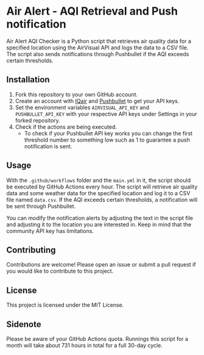 
# Air Alert - AQI Retrieval and Push notification

Air Alert AQI Checker is a Python script that retrieves air quality data for a specified location using the AirVisual API and logs the data to a CSV file. The script also sends notifications through Pushbullet if the AQI exceeds certain thresholds.

## Installation

1. Fork this repository to your own GitHub account.
2. Create an account with [IQair](https://www.iqair.com/us/commercial-air-quality-monitors/api) and [Pushbullet](https://www.pushbullet.com/) to get your API keys.
3. Set the environment variables `AIRVISUAL_API_KEY` and `PUSHBULLET_API_KEY` with your respective API keys under Settings in your forked repository.
4. Check if the actions are being executed.
   - To check if your Pushbullet API key works you can change the first threshold number to something low such as 1 to guarantee a push notification is sent.
   
## Usage

With the `.github/workflows` folder and the `main.yml` in it, the script should be executed by GitHub Actions every hour. The script will retrieve air quality data and some weather data for the specified location and log it to a CSV file named `data.csv`. If the AQI exceeds certain thresholds, a notification will be sent through Pushbullet.

You can modify the notification alerts by adjusting the text in the script file and adjusting it to the location you are interested in. Keep in mind that the community API key has limitations. 

## Contributing

Contributions are welcome! Please open an issue or submit a pull request if you would like to contribute to this project.

## License

This project is licensed under the MIT License.

## Sidenote
Please be aware of your GitHub Actions quota. Runnings this script for a month will take about 731 hours in total for a full 30-day cycle. 

